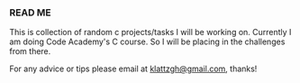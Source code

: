### READ ME ###

This is collection of random c projects/tasks I will be working on.
Currently I am doing Code Academy's C course. So I will be placing in the challenges from there.

For any advice or tips please email at klattzgh@gmail.com, thanks!

